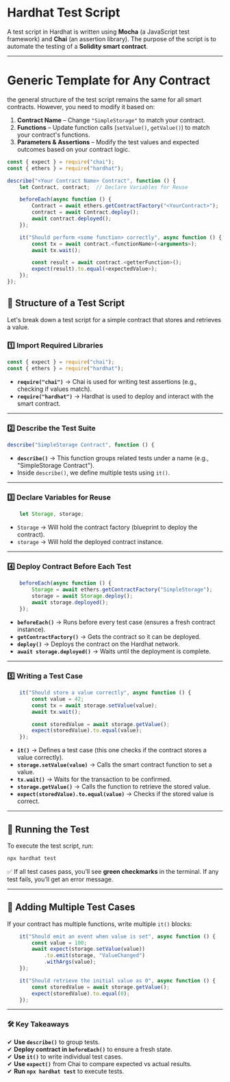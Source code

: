 # **Hardhat Test Script**  

A test script in Hardhat is written using **Mocha** (a JavaScript test framework) and **Chai** (an assertion library). The purpose of the script is to automate the testing of a **Solidity smart contract**.

---
# Generic Template for Any Contract

 the general structure of the test script remains the same for all smart contracts. However, you need to modify it based on:

1. **Contract Name** – Change `"SimpleStorage"` to match your contract.
2. **Functions** – Update function calls (`setValue()`, `getValue()`) to match your contract's functions.
3. **Parameters & Assertions** – Modify the test values and expected outcomes based on your contract logic.



```javascript
const { expect } = require("chai");
const { ethers } = require("hardhat");

describe("<Your Contract Name> Contract", function () {
    let Contract, contract;  // Declare Variables for Reuse

    beforeEach(async function () {
        Contract = await ethers.getContractFactory("<YourContract>");
        contract = await Contract.deploy();
        await contract.deployed();
    });

    it("Should perform <some function> correctly", async function () {
        const tx = await contract.<functionName>(<arguments>); 
        await tx.wait();

        const result = await contract.<getterFunction>();
        expect(result).to.equal(<expectedValue>);
    });
});
```

## **🔹 Structure of a Test Script**
Let's break down a test script for a simple contract that stores and retrieves a value.

### **1️⃣ Import Required Libraries**
```javascript
const { expect } = require("chai");
const { ethers } = require("hardhat");
```
- **`require("chai")`** → Chai is used for writing test assertions (e.g., checking if values match).  
- **`require("hardhat")`** → Hardhat is used to deploy and interact with the smart contract.

---

### **2️⃣ Describe the Test Suite**
```javascript
describe("SimpleStorage Contract", function () {
```
- **`describe()`** → This function groups related tests under a name (e.g., "SimpleStorage Contract").  
- Inside `describe()`, we define multiple tests using `it()`.

---

### **3️⃣ Declare Variables for Reuse**
```javascript
    let Storage, storage;
```
- `Storage` → Will hold the contract factory (blueprint to deploy the contract).  
- `storage` → Will hold the deployed contract instance.

---

### **4️⃣ Deploy Contract Before Each Test**
```javascript
    beforeEach(async function () {
        Storage = await ethers.getContractFactory("SimpleStorage");
        storage = await Storage.deploy();
        await storage.deployed();
    });
```
- **`beforeEach()`** → Runs before every test case (ensures a fresh contract instance).
- **`getContractFactory()`** → Gets the contract so it can be deployed.
- **`deploy()`** → Deploys the contract on the Hardhat network.
- **`await storage.deployed()`** → Waits until the deployment is complete.

---

### **5️⃣ Writing a Test Case**
```javascript
    it("Should store a value correctly", async function () {
        const value = 42;
        const tx = await storage.setValue(value);
        await tx.wait();

        const storedValue = await storage.getValue();
        expect(storedValue).to.equal(value);
    });
```
- **`it()`** → Defines a test case (this one checks if the contract stores a value correctly).
- **`storage.setValue(value)`** → Calls the smart contract function to set a value.
- **`tx.wait()`** → Waits for the transaction to be confirmed.
- **`storage.getValue()`** → Calls the function to retrieve the stored value.
- **`expect(storedValue).to.equal(value)`** → Checks if the stored value is correct.

---

## **🔹 Running the Test**
To execute the test script, run:
```bash
npx hardhat test
```
✅ If all test cases pass, you’ll see **green checkmarks** in the terminal. If any test fails, you’ll get an error message.

---

## **🔹 Adding Multiple Test Cases**
If your contract has multiple functions, write multiple `it()` blocks:
```javascript
    it("Should emit an event when value is set", async function () {
        const value = 100;
        await expect(storage.setValue(value))
            .to.emit(storage, "ValueChanged")
            .withArgs(value);
    });

    it("Should retrieve the initial value as 0", async function () {
        const storedValue = await storage.getValue();
        expect(storedValue).to.equal(0);
    });
```
---

### **🛠 Key Takeaways**
✔ **Use `describe()`** to group tests.  
✔ **Deploy contract in `beforeEach()`** to ensure a fresh state.  
✔ **Use `it()`** to write individual test cases.  
✔ **Use `expect()`** from Chai to compare expected vs actual results.  
✔ **Run `npx hardhat test`** to execute tests.
